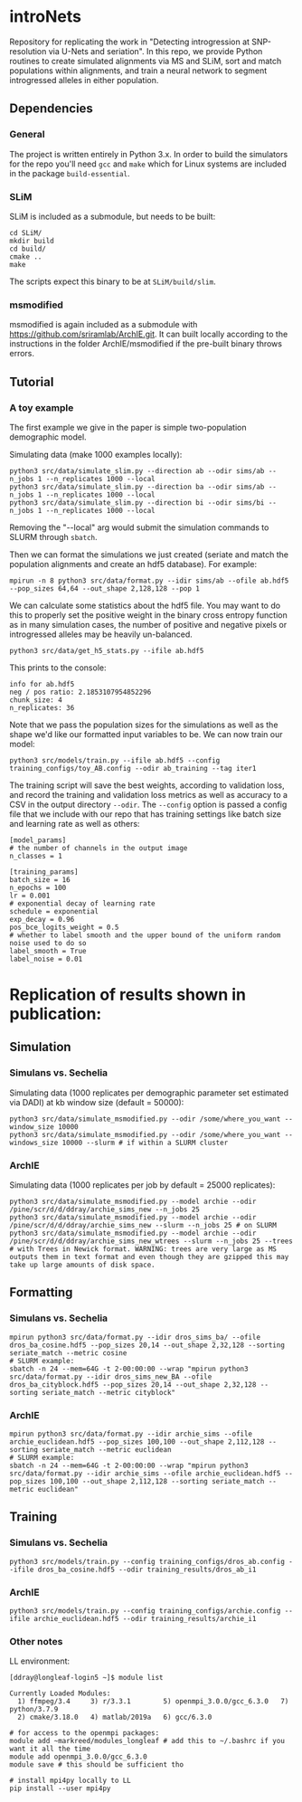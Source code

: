 # introNets
Repository for replicating the work in "Detecting introgression at SNP-resolution via
U-Nets and seriation".  In this repo, we provide Python routines to create simulated alignments via MS and SLiM, sort and match populations within alignments, and train a neural network to segment introgressed alleles in either population.

## Dependencies

### General

The project is written entirely in Python 3.x.  In order to build the simulators for the repo you'll need ```gcc``` and ```make``` which for Linux systems are included in the package ```build-essential```.

### SLiM

SLiM is included as a submodule, but needs to be built:

```
cd SLiM/
mkdir build
cd build/
cmake ..
make
```
The scripts expect this binary to be at ```SLiM/build/slim```.

### msmodified

msmodified is again included as a submodule with https://github.com/sriramlab/ArchIE.git.  It can built locally according to the instructions in the folder ArchIE/msmodified if the pre-built binary throws errors.

## Tutorial

### A toy example
The first example we give in the paper is simple two-population demographic model.

Simulating data (make 1000 examples locally):
```
python3 src/data/simulate_slim.py --direction ab --odir sims/ab --n_jobs 1 --n_replicates 1000 --local
python3 src/data/simulate_slim.py --direction ba --odir sims/ab --n_jobs 1 --n_replicates 1000 --local
python3 src/data/simulate_slim.py --direction bi --odir sims/bi --n_jobs 1 --n_replicates 1000 --local
```

Removing the "--local" arg would submit the simulation commands to SLURM through ```sbatch```. 

Then we can format the simulations we just created (seriate and match the population alignments and create an hdf5 database).  For example:
```
mpirun -n 8 python3 src/data/format.py --idir sims/ab --ofile ab.hdf5 --pop_sizes 64,64 --out_shape 2,128,128 --pop 1
```

We can calculate some statistics about the hdf5 file.  You may want to do this to properly set the positive weight in the binary cross entropy function as in many simulation cases, the number of positive and negative pixels or introgressed alleles may be heavily un-balanced.

```
python3 src/data/get_h5_stats.py --ifile ab.hdf5
```
This prints to the console:
```
info for ab.hdf5
neg / pos ratio: 2.1853107954852296
chunk_size: 4
n_replicates: 36
```

Note that we pass the population sizes for the simulations as well as the shape we'd like our formatted input variables to be.
We can now train our model:
```
python3 src/models/train.py --ifile ab.hdf5 --config training_configs/toy_AB.config --odir ab_training --tag iter1
```

The training script will save the best weights, according to validation loss, and record the training and validation loss metrics as well as accuracy to a CSV in the output directory ```--odir```.  The ```--config``` option is passed a config file that we include with our repo that has training settings like batch size and learning rate as well as others:

```
[model_params]
# the number of channels in the output image
n_classes = 1 

[training_params]
batch_size = 16
n_epochs = 100
lr = 0.001
# exponential decay of learning rate
schedule = exponential
exp_decay = 0.96
pos_bce_logits_weight = 0.5
# whether to label smooth and the upper bound of the uniform random noise used to do so
label_smooth = True
label_noise = 0.01
```
# Replication of results shown in publication:

## Simulation

### Simulans vs. Sechelia

Simulating data (1000 replicates per demographic parameter set estimated via DADI) at kb window size (default = 50000):
```
python3 src/data/simulate_msmodified.py --odir /some/where_you_want --window_size 10000
python3 src/data/simulate_msmodified.py --odir /some/where_you_want --windows_size 10000 --slurm # if within a SLURM cluster
```

### ArchIE
Simulating data (1000 replicates per job by default = 25000 replicates):
```
python3 src/data/simulate_msmodified.py --model archie --odir /pine/scr/d/d/ddray/archie_sims_new --n_jobs 25
python3 src/data/simulate_msmodified.py --model archie --odir /pine/scr/d/d/ddray/archie_sims_new --slurm --n_jobs 25 # on SLURM
python3 src/data/simulate_msmodified.py --model archie --odir /pine/scr/d/d/ddray/archie_sims_new_wtrees --slurm --n_jobs 25 --trees # with Trees in Newick format. WARNING: trees are very large as MS outputs them in text format and even though they are gzipped this may take up large amounts of disk space.
```

## Formatting

### Simulans vs. Sechelia
```
mpirun python3 src/data/format.py --idir dros_sims_ba/ --ofile dros_ba_cosine.hdf5 --pop_sizes 20,14 --out_shape 2,32,128 --sorting seriate_match --metric cosine
# SLURM example:
sbatch -n 24 --mem=64G -t 2-00:00:00 --wrap "mpirun python3 src/data/format.py --idir dros_sims_new_BA --ofile dros_ba_cityblock.hdf5 --pop_sizes 20,14 --out_shape 2,32,128 --sorting seriate_match --metric cityblock"
```

### ArchIE
```
mpirun python3 src/data/format.py --idir archie_sims --ofile archie_euclidean.hdf5 --pop_sizes 100,100 --out_shape 2,112,128 --sorting seriate_match --metric euclidean
# SLURM example:
sbatch -n 24 --mem=64G -t 2-00:00:00 --wrap "mpirun python3 src/data/format.py --idir archie_sims --ofile archie_euclidean.hdf5 --pop_sizes 100,100 --out_shape 2,112,128 --sorting seriate_match --metric euclidean"
```

## Training

### Simulans vs. Sechelia
```
python3 src/models/train.py --config training_configs/dros_ab.config --ifile dros_ba_cosine.hdf5 --odir training_results/dros_ab_i1
```

### ArchIE
```
python3 src/models/train.py --config training_configs/archie.config --ifile archie_euclidean.hdf5 --odir training_results/archie_i1
```


### Other notes

LL environment:

```
[ddray@longleaf-login5 ~]$ module list

Currently Loaded Modules:
  1) ffmpeg/3.4     3) r/3.3.1        5) openmpi_3.0.0/gcc_6.3.0   7) python/3.7.9
  2) cmake/3.18.0   4) matlab/2019a   6) gcc/6.3.0
  
# for access to the openmpi packages:
module add ~markreed/modules_longleaf # add this to ~/.bashrc if you want it all the time
module add openmpi_3.0.0/gcc_6.3.0
module save # this should be sufficient tho

# install mpi4py locally to LL
pip install --user mpi4py
```
